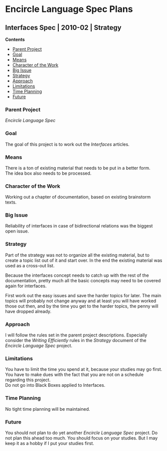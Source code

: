 ﻿Encircle Language Spec Plans
============================

Interfaces Spec | 2010-02 | Strategy
------------------------------------

__Contents__

- [Parent Project](#parent-project)
- [Goal](#goal)
- [Means](#means)
- [Character of the Work](#character-of-the-work)
- [Big Issue](#big-issue)
- [Strategy](#strategy)
- [Approach](#approach)
- [Limitations](#limitations)
- [Time Planning](#time-planning)
- [Future](#future)

### Parent Project

*Encircle Language Spec*

### Goal

The goal of this project is to work out the *Interfaces* articles.

### Means

There is a ton of existing material that needs to be put in a better form.  
The idea box also needs to be processed.

### Character of the Work

Working out a chapter of documentation, based on existing brainstorm texts.

### Big Issue

Reliability of interfaces in case of bidirectional relations was the biggest open issue.

### Strategy

Part of the strategy was not to organize all the existing material, but to create a topic list out of it and start over. In the end the existing material was used as a cross-out list.

Because the interfaces concept needs to catch up with the rest of the documentation, pretty much all the basic concepts may need to be covered again for interfaces.

First work out the easy issues and save the harder topics for later. The main topics will probably not change anyway and at least you will have worked those out then, and by the time you get to the harder topics, the penny will have dropped already.

### Approach

I will follow the rules set in the parent project descriptions. Especially consider the *Writing Efficiently* rules in the *Strategy* document of the *Encircle Language Spec* project.

### Limitations

You have to limit the time you spend at it, because your studies may go first.  
You have to make dues with the fact that you are not on a schedule regarding this project.  
Do not go into Black Boxes applied to Interfaces.

### Time Planning

No tight time planning will be maintained.

### Future

You should not plan to do yet another *Encircle Language Spec* project. Do not plan this ahead too much. You should focus on your studies. But I may keep it as a hobby if I put your studies first.